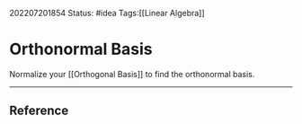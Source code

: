 202207201854
Status: #idea
Tags:[[Linear Algebra]]

# Orthonormal Basis
Normalize your [[Orthogonal Basis]] to find the orthonormal basis.

---


## Reference
